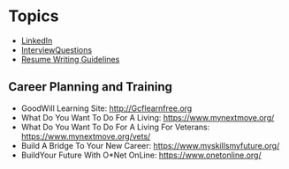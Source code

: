 <!-- TITLE: Overview -->
<!-- SUBTITLE: Employment Topics -->

# Topics
* [LinkedIn](Linked-In)
* [InterviewQuestions](Interview-Questions)
* [Resume Writing Guidelines](Resume-Writing-Guidelines)

## Career Planning and Training
* GoodWill Learning Site: http://Gcflearnfree.org
* What Do You Want To Do For A Living:  https://www.mynextmove.org/
* What Do You Want To Do For A Living For Veterans: https://www.mynextmove.org/vets/
* Build A Bridge To Your New Career: https://www.myskillsmyfuture.org/
* BuildYour Future With O*Net OnLine: https://www.onetonline.org/